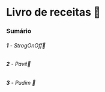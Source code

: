 # Livro de receitas :spaghetti:

### Sumário 

###### **1** - _StrogOnOff_:chicken:

###### **2** - _Pavê_:cake:

###### **3** - _Pudim_ :chestnut:


